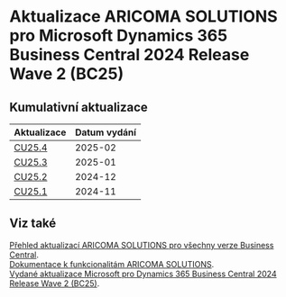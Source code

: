 # Aktualizace ARICOMA SOLUTIONS pro Microsoft Dynamics 365 Business Central 2024 Release Wave 2 (BC25)

## Kumulativní aktualizace

|Aktualizace |Datum vydání  |
|---------|---------|
|[CU25.4](2025-02-CU25.04-Changes_details.md) |2025-02 |
|[CU25.3](2025-01-CU25.03-Changes_details.md) |2025-01 |
|[CU25.2](2024-12-CU25.02-Changes_details.md) |2024-12 |
|[CU25.1](2024-11-CU25.01-Changes_details.md) |2024-11 |



## Viz také

[Přehled aktualizací ARICOMA SOLUTIONS pro všechny verze Business Central](../../index.md).  
[Dokumentace k funkcionalitám ARICOMA SOLUTIONS](https://aricoma.com/docs/cs-cz/dynamics365/business-central/Solutions/solutions.html).  
[Vydané aktualizace Microsoft pro Dynamics 365 Business Central 2024 Release Wave 2 (BC25)](https://learn.microsoft.com/en-us/dynamics365/business-central/dev-itpro/whatsnew/overview).  
